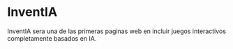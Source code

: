 # InventIA

InventIA sera una de las primeras paginas web en incluir juegos interactivos completamente basados en IA. 
